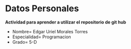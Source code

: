 # Datos Personales
**Actividad para aprender a utilizar el repositorio de git hub**
- Nombre= Edgar Uriel Morales Torres 
- Especialidad= Programacion
- Grado= 5-D
